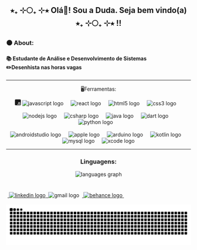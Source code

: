  <link rel="stylesheet" href="estilo.css">

<h2 align="center">⭒₊ ⊹🌕₊ ⊹⭒   Olá👋! Sou a Duda. Seja bem vindo(a)   ⭒₊ ⊹🌕₊ ⊹⭒ !!</h2>

###
   <div>
        <h3> 🌑 About:<h3/>
        <h4>📚 Estudante de Análise e Desenvolvimento de Sistemas<br>✏️Desenhista nas horas vagas<br><h4>
   </div>

<hr>

<div align="center">
  <p>🖥️Ferramentas:</p>
 <svg xmlns="http://www.w3.org/2000/svg" width="16" height="16" fill="currentColor" class="bi bi-javascript" viewBox="0 0 16 16">
  <path fill-rule="evenodd" d="M14 0a2 2 0 0 1 2 2v12a2 2 0 0 1-2 2H2a2 2 0 0 1-2-2V2a2 2 0 0 1 2-2zM9.053 7.596v3.127l-.007 1.752q0 .498-.186.752t-.556.263q-.342 0-.528-.234-.185-.234-.185-.684v-.175H6.37v.185q0 .665.253 1.113.255.45.703.674.44.225 1.016.225.88 0 1.406-.498.527-.498.527-1.485l.007-1.752V7.596zm3.808-.108q-.585 0-1.006.244a1.67 1.67 0 0 0-.634.674 2.1 2.1 0 0 0-.225.996q0 .753.293 1.182.303.42.967.732l.469.215q.438.186.625.43.185.244.185.635 0 .478-.166.703-.156.224-.527.224-.361.001-.547-.244-.186-.243-.205-.752h-1.162q.02.996.498 1.524.479.527 1.386.527.909 0 1.417-.518.507-.517.507-1.484 0-.81-.332-1.289t-1.045-.79l-.449-.196q-.39-.166-.556-.381-.166-.214-.166-.576 0-.4.165-.596.177-.195.508-.195.361 0 .508.234.156.234.176.703h1.123q-.03-.976-.498-1.484-.47-.518-1.309-.518"/>
</svg>
  <img src="https://cdn.jsdelivr.net/gh/devicons/devicon/icons/javascript/javascript-original.svg" height="30" alt="javascript logo"  />
  <img width="12" />
  <img src="https://cdn.jsdelivr.net/gh/devicons/devicon/icons/react/react-original.svg" height="30" alt="react logo"  />
  <img width="12" />
  <img src="https://cdn.jsdelivr.net/gh/devicons/devicon/icons/html5/html5-original.svg" height="30" alt="html5 logo"  />
  <img width="12" />
  <img src="https://cdn.jsdelivr.net/gh/devicons/devicon/icons/css3/css3-original.svg" height="30" alt="css3 logo"  />
  <img width="12" />
  <br>
  <br>
  
  <img src="https://cdn.jsdelivr.net/gh/devicons/devicon/icons/nodejs/nodejs-original.svg" height="30" alt="nodejs logo"  />
  <img width="12" />
  <img src="https://cdn.jsdelivr.net/gh/devicons/devicon/icons/csharp/csharp-original.svg" height="30" alt="csharp logo"  />
  <img width="12" />
   <img src="https://cdn.jsdelivr.net/gh/devicons/devicon/icons/java/java-original.svg" height="30" alt="java logo"  />
  <img width="12" />
   <img src="https://cdn.jsdelivr.net/gh/devicons/devicon/icons/dart/dart-original.svg" height="30" alt="dart logo"  />
   <img width="12" />
    <img src="https://cdn.jsdelivr.net/gh/devicons/devicon/icons/python/python-original.svg" height="30" alt="python logo"  />
  <img width="12" />

   
  <br>
  <br>
  <img src="https://cdn.jsdelivr.net/gh/devicons/devicon/icons/androidstudio/androidstudio-original.svg" height="30" alt="androidstudio logo"  />
  <img width="12" />
  <img src="https://cdn.jsdelivr.net/gh/devicons/devicon/icons/apple/apple-original.svg" height="30" alt="apple logo"  />
  <img width="12" />
  <img src="https://cdn.jsdelivr.net/gh/devicons/devicon/icons/arduino/arduino-original.svg" height="30" alt="arduino logo"  />
  <img width="12" />
  <img src="https://cdn.jsdelivr.net/gh/devicons/devicon/icons/kotlin/kotlin-original.svg" height="30" alt="kotlin logo"  />
  <img width="12" />
  <img src="https://cdn.jsdelivr.net/gh/devicons/devicon/icons/mysql/mysql-original.svg" height="30" alt="mysql logo"  />
  <img width="12" />
  <img src="https://cdn.jsdelivr.net/gh/devicons/devicon/icons/xcode/xcode-original.svg" height="30" alt="xcode logo"  />
</div>

<hr>

###

<div align="center">
  <h3>Linguagens:</h3>
  <img src="https://github-readme-stats.vercel.app/api/top-langs?username=madumars&locale=en&hide_title=false&layout=compact&card_width=320&langs_count=5&theme=dracula&hide_border=false" height="150" alt="languages graph"  />
</div>

###


<br>
<div align="left">
  &nbsp;<a href="https://www.linkedin.com/in/maria-eduarda-martins-3320a0249/">
  <img src="https://img.shields.io/static/v1?message=LinkedIn&logo=linkedin&label=&color=0077B5&logoColor=white&labelColor=&style=for-the-badge" height="35" alt="linkedin logo"/>&nbsp;
    <a/>
  <img src="https://img.shields.io/static/v1?message=Gmail&logo=gmail&label=&color=D14836&logoColor=white&labelColor=&style=for-the-badge" height="35" alt="gmail logo"  />
      &nbsp;<a href="https://www.behance.net/mariaemartins49">
  <img src="https://img.shields.io/static/v1?message=Behance&logo=behance&label=&color=1769ff&logoColor=white&labelColor=&style=for-the-badge" height="35" alt="behance logo"/>
      <a/>&nbsp;
</div>
<br>
<div>
  
</div>

<img src="https://raw.githubusercontent.com/madumars/madumars/output/snake.svg" alt="Snake animation" />

###

<br clear="both">

###



